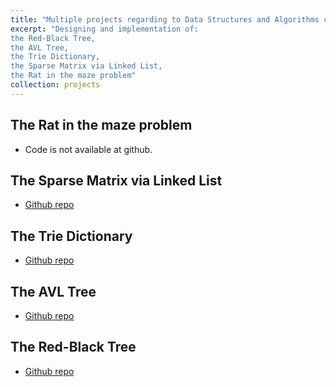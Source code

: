 ```yaml
---
title: "Multiple projects regarding to Data Structures and Algorithms course"
excerpt: "Designing and implementation of:
the Red-Black Tree, 
the AVL Tree,
the Trie Dictionary, 
the Sparse Matrix via Linked List, 
the Rat in the maze problem"
collection: projects
---
```


## The Rat in the maze problem
* Code is not available at github.  

## The Sparse Matrix via Linked List
* [Github repo](https://github.com/benymaxparsa/SparseMatrix-class-using-LinkedList)  

## The Trie Dictionary
* [Github repo](https://github.com/benymaxparsa/trie-dictionary)  

## The AVL Tree
* [Github repo](https://github.com/benymaxparsa/AVL-Tree)  

## The Red-Black Tree
* [Github repo](https://github.com/benymaxparsa/Red-Black-Tree)  


